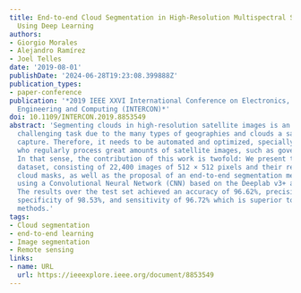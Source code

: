 ```yaml
---
title: End-to-end Cloud Segmentation in High-Resolution Multispectral Satellite Imagery
  Using Deep Learning
authors:
- Giorgio Morales
- Alejandro Ramírez
- Joel Telles
date: '2019-08-01'
publishDate: '2024-06-28T19:23:08.399888Z'
publication_types:
- paper-conference
publication: '*2019 IEEE XXVI International Conference on Electronics, Electrical
  Engineering and Computing (INTERCON)*'
doi: 10.1109/INTERCON.2019.8853549
abstract: 'Segmenting clouds in high-resolution satellite images is an arduous and
  challenging task due to the many types of geographies and clouds a satellite can
  capture. Therefore, it needs to be automated and optimized, specially for those
  who regularly process great amounts of satellite images, such as governmental institutions.
  In that sense, the contribution of this work is twofold: We present the CloudPeru2
  dataset, consisting of 22,400 images of 512 × 512 pixels and their respective hand-drawn
  cloud masks, as well as the proposal of an end-to-end segmentation method for clouds
  using a Convolutional Neural Network (CNN) based on the Deeplab v3+ architecture.
  The results over the test set achieved an accuracy of 96.62%, precision of 96.46%,
  specificity of 98.53%, and sensitivity of 96.72% which is superior to the compared
  methods.'
tags:
- Cloud segmentation
- end-to-end learning
- Image segmentation
- Remote sensing
links:
- name: URL
  url: https://ieeexplore.ieee.org/document/8853549
---
```

